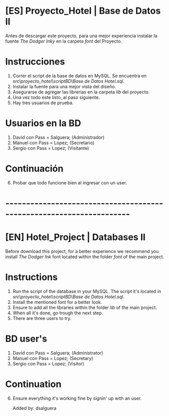 
# [ES] Proyecto_Hotel | Base de Datos II

Antes de descargar este proyecto, para una mejor experiencia instalar la fuente 
_The Dodger Inky_ en la carpeta *font* del Proyecto.

# Instrucciones

1. Correr el script de la base de datos en MySQL. Se encuentra en *src\proyecto_hotel\scriptBD\Base de Datos Hotel.sql*. 
2. Instalar la fuente para una mejor vista del diseño.
3. Asegurarse de agregar las librerias en la carpeta *lib* del proyecto.
4. Una vez todo este listo, al paso siguiente.
5. Hay tres usuarios de prueba. 
    
# Usuarios en la BD

1. David con Pass = Salguera; (Administrador)
2. Manuel con Pass = Lopez; (Secretario)
3. Sergio con Pass = Lopez; (Visitante)

# Continuación

6. Probar que todo funcione bien al ingresar con un user.


# --------------------------------------------------------------------


# [EN] Hotel_Project | Databases II

Before download this project, for a better experience we recommend you install 
_The Dodger Ink_ font located within the folder *font* of the main project.

# Instructions

1. Run the script of the database in your MySQL. The script it's located in *src\proyecto_hotel\scriptBD\Base de Datos Hotel.sql*. 
2. Install the mentioned font for a better look.
3. Ensure to add all the libraries within the folder *lib* of the main project.
4. When all it's done, go trough the next step.
5. There are three users to try.

# BD user's

1. David con Pass = Salguera; (Administrator)
2. Manuel con Pass = Lopez; (Secretary)
3. Sergio con Pass = Lopez; (Visitor)

# Continuation

6. Ensure everything it's working fine by signin' up with an user.





    Added by: dsalguera
